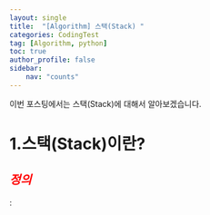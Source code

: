 ```yaml
---
layout: single
title:  "[Algorithm] 스택(Stack) "
categories: CodingTest
tag: [Algorithm, python]
toc: true
author_profile: false
sidebar:
    nav: "counts"
---
```

이번 포스팅에서는 스택(Stack)에 대해서 알아보겠습니다.  



# 1.스택(Stack)이란?  
## <span style="color:red">***정의***</span>
: 
